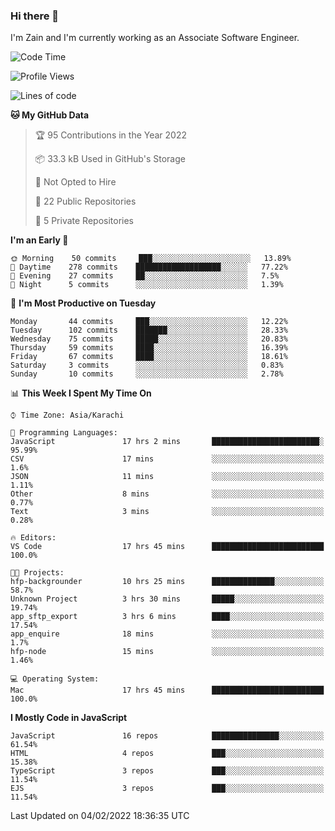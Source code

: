 ### Hi there 👋

I'm Zain and I'm currently working as an Associate Software Engineer.

<!--START_SECTION:waka-->
![Code Time](http://img.shields.io/badge/Code%20Time-52%20hrs%2054%20mins-blue)

![Profile Views](http://img.shields.io/badge/Profile%20Views-0-blue)

![Lines of code](https://img.shields.io/badge/From%20Hello%20World%20I%27ve%20Written-3%20Million%20lines%20of%20code-blue)

**🐱 My GitHub Data** 

> 🏆 95 Contributions in the Year 2022
 > 
> 📦 33.3 kB Used in GitHub's Storage 
 > 
> 🚫 Not Opted to Hire
 > 
> 📜 22 Public Repositories 
 > 
> 🔑 5 Private Repositories  
 > 
**I'm an Early 🐤** 

```text
🌞 Morning    50 commits     ███░░░░░░░░░░░░░░░░░░░░░░   13.89% 
🌆 Daytime    278 commits    ███████████████████░░░░░░   77.22% 
🌃 Evening    27 commits     ██░░░░░░░░░░░░░░░░░░░░░░░   7.5% 
🌙 Night      5 commits      ░░░░░░░░░░░░░░░░░░░░░░░░░   1.39%

```
📅 **I'm Most Productive on Tuesday** 

```text
Monday       44 commits     ███░░░░░░░░░░░░░░░░░░░░░░   12.22% 
Tuesday      102 commits    ███████░░░░░░░░░░░░░░░░░░   28.33% 
Wednesday    75 commits     █████░░░░░░░░░░░░░░░░░░░░   20.83% 
Thursday     59 commits     ████░░░░░░░░░░░░░░░░░░░░░   16.39% 
Friday       67 commits     ████░░░░░░░░░░░░░░░░░░░░░   18.61% 
Saturday     3 commits      ░░░░░░░░░░░░░░░░░░░░░░░░░   0.83% 
Sunday       10 commits     ░░░░░░░░░░░░░░░░░░░░░░░░░   2.78%

```


📊 **This Week I Spent My Time On** 

```text
⌚︎ Time Zone: Asia/Karachi

💬 Programming Languages: 
JavaScript               17 hrs 2 mins       ████████████████████████░   95.99% 
CSV                      17 mins             ░░░░░░░░░░░░░░░░░░░░░░░░░   1.6% 
JSON                     11 mins             ░░░░░░░░░░░░░░░░░░░░░░░░░   1.11% 
Other                    8 mins              ░░░░░░░░░░░░░░░░░░░░░░░░░   0.77% 
Text                     3 mins              ░░░░░░░░░░░░░░░░░░░░░░░░░   0.28%

🔥 Editors: 
VS Code                  17 hrs 45 mins      █████████████████████████   100.0%

🐱‍💻 Projects: 
hfp-backgrounder         10 hrs 25 mins      ██████████████░░░░░░░░░░░   58.7% 
Unknown Project          3 hrs 30 mins       █████░░░░░░░░░░░░░░░░░░░░   19.74% 
app_sftp_export          3 hrs 6 mins        ████░░░░░░░░░░░░░░░░░░░░░   17.54% 
app_enquire              18 mins             ░░░░░░░░░░░░░░░░░░░░░░░░░   1.7% 
hfp-node                 15 mins             ░░░░░░░░░░░░░░░░░░░░░░░░░   1.46%

💻 Operating System: 
Mac                      17 hrs 45 mins      █████████████████████████   100.0%

```

**I Mostly Code in JavaScript** 

```text
JavaScript               16 repos            ███████████████░░░░░░░░░░   61.54% 
HTML                     4 repos             ███░░░░░░░░░░░░░░░░░░░░░░   15.38% 
TypeScript               3 repos             ███░░░░░░░░░░░░░░░░░░░░░░   11.54% 
EJS                      3 repos             ███░░░░░░░░░░░░░░░░░░░░░░   11.54%

```



 Last Updated on 04/02/2022 18:36:35 UTC
<!--END_SECTION:waka-->

<!--
**ZainAmjad68/ZainAmjad68** is a ✨ _special_ ✨ repository because its `README.md` (this file) appears on your GitHub profile.

Here are some ideas to get you started:

- 🔭 I’m currently working on ...
- 🌱 I’m currently learning ...
- 👯 I’m looking to collaborate on ...
- 🤔 I’m looking for help with ...
- 💬 Ask me about ...
- 📫 How to reach me: ...
- 😄 Pronouns: ...
- ⚡ Fun fact: ...
-->
